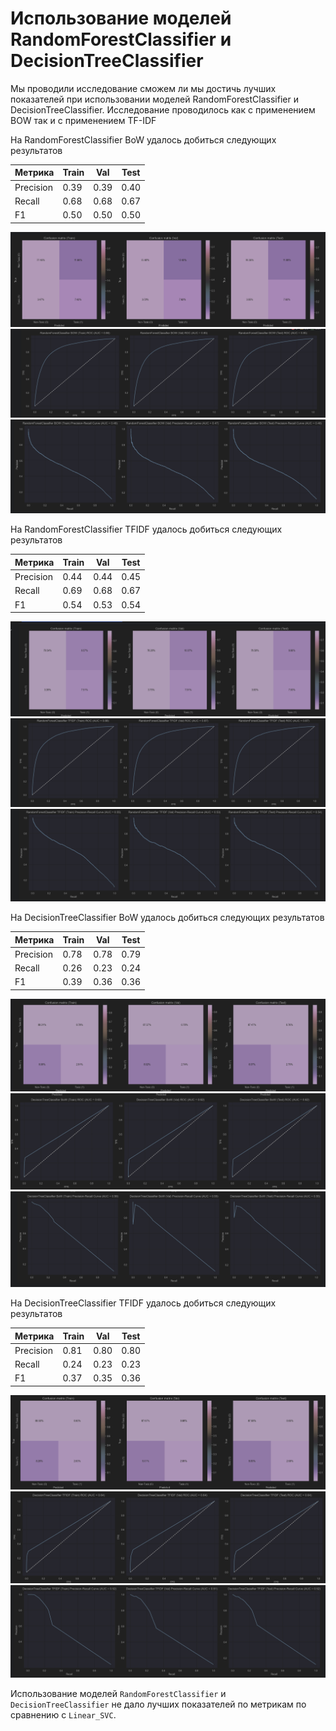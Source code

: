 # Использование моделей RandomForestClassifier и DecisionTreeClassifier


Мы проводили исследование сможем ли мы достичь лучших показателей при использовании моделей RandomForestClassifier и DecisionTreeClassifier. Исследование проводилось как с применением BOW так и с применением TF-IDF

На RandomForestClassifier BoW удалось добиться следующих результатов 

| Метрика   | Train | Val  | Test |
|-----------|-------|------|------|
| Precision | 0.39  | 0.39 | 0.40 |
| Recall    | 0.68  | 0.68 | 0.67 |
| F1        | 0.50  | 0.50 | 0.50 |

![rfc_bow_1.png](rfc_bow_1.png)
![rfc_bow_2.png](rfc_bow_2.png)
![rfc_bow_3.png](rfc_bow_3.png)

На RandomForestClassifier TFIDF удалось добиться следующих результатов

| Метрика   | Train | Val  | Test |
|-----------|-------|------|------|
| Precision | 0.44  | 0.44 | 0.45 |
| Recall    | 0.69  | 0.68 | 0.67 |
| F1        | 0.54  | 0.53 | 0.54 |

![rfc_tf-idf_1.png](rfc_tf-idf_1.png)
![rfc_tf-idf_2.png](rfc_tf-idf_2.png)
![rfc_tf-idf_3.png](rfc_tf-idf_3.png)


На DecisionTreeClassifier BoW удалось добиться следующих результатов

| Метрика   | Train | Val  | Test |
|-----------|-------|------|------|
| Precision | 0.78  | 0.78 | 0.79 |
| Recall    | 0.26  | 0.23 | 0.24 |
| F1        | 0.39  | 0.36 | 0.36 |

![dt_bow_1.png](dt_bow_1.png)
![dt_bow_2.png](dt_bow_2.png)
![dt_bow_3.png](dt_bow_3.png)


На DecisionTreeClassifier TFIDF удалось добиться следующих результатов

| Метрика   | Train | Val  | Test |
|-----------|-------|------|------|
| Precision | 0.81  | 0.80 | 0.80 |
| Recall    | 0.24  | 0.23 | 0.23 |
| F1        | 0.37  | 0.35 | 0.36 |

![dt_tf-idf_1.png](dt_tf-idf_1.png)
![dt_tf-idf_2.png](dt_tf-idf_2.png)
![dt_tf-idf_3.png](dt_tf-idf_3.png)

Использование моделей `RandomForestClassifier` и `DecisionTreeClassifier` не дало лучших показателей по метрикам по сравнению с `Linear_SVC`.
